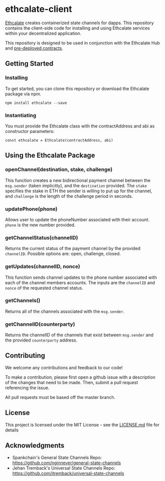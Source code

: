 # ethcalate-client
[Ethcalate](http://ethcalate.network) creates containerized state channels for dapps. This repository contains the client-side code for installing and using Ethcalate services within your decentralized application.

This repository is designed to be used in conjunction with the Ethcalate Hub and [pre-deployed contracts](https://github.com/ConnextProject/ethcalate-2waypayment).

## Getting Started
### Installing

To get started, you can clone this repository or download the Ethcalate package via npm.

```
npm install ethcalate --save
```

### Instantiating
You must provide the Ethcalate class with the contractAddress and abi as constructor parameters:

```require('ethcalate')
const ethcalate = Ethcalate(contractAddress, abi)
```

## Using the Ethcalate Package

### openChannel(destination, stake, challenge)

This function creates a new bidirectional payment channel between the `msg.sender` (taken implicitly), and the `destination` provided. The `stake` specifies the stake in ETH the sender is willing to put up for the channel, and `challenge` is the length of the challenge period in seconds.

### updatePhone(phone)

Allows user to update the phoneNumber associated with their account. `phone` is the new number provided.


### getChannelStatus(channelID)

Returns the current status of the payment channel by the provided `channelID`. Possible options are: open, challenge, closed.


### getUpdates(channelID, nonce)

This function sends channel updates to the phone number associated with each of the channel members accounts. The inputs are the `channelID` and `nonce` of the requested channel status.

### getChannels()

Returns all of the channels associated with the `msg.sender`.

### getChannelID(counterparty)

Returns the channelID of the channels that exist between `msg.sender` and the provided `counterparty` address.


## Contributing

We welcome any contributions and feedback to our code!

To make a contribution, please first open a github issue with a description of the changes that need to be made. Then, submit a pull request referencing the issue.

All pull requests must be based off the master branch.


## License

This project is licensed under the MIT License - see the [LICENSE.md](LICENSE.md) file for details

## Acknowledgments

* Spankchain's General State Channels Repo: https://github.com/nginnever/general-state-channels
* Jehan Tremback's Universal State Channels Repo: https://github.com/jtremback/universal-state-channels